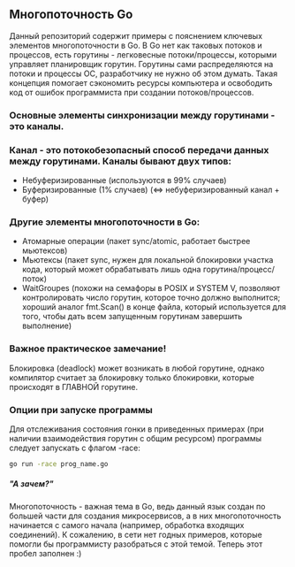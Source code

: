 ## Многопоточность Go

Данный репозиторий содержит примеры с пояснением ключевых элементов многопоточности в Go. В Go нет как таковых потоков и процессов, есть горутины - легковесные потоки/процессы, которыми управляет планировщик горутин. Горутины сами распределяются на потоки и процессы ОС, разработчику не нужно об этом думать. Такая концепция помогает сэкономить ресурсы компьютера и освободить код от ошибок программиста при создании потоков/процессов.

### Основные элементы синхронизации между горутинами - это каналы. 
### Канал - это потокобезопасный способ передачи данных между горутинами. Каналы бывают двух типов: 
- Небуферизированные (используются в 99% случаев)
- Буферизированные (1% случаев) (<=> небуферизированный канал + буфер)

### Другие элементы многопоточности в Go:
- Атомарные операции (пакет sync/atomic, работает быстрее мьютексов)
- Мьютексы (пакет sync, нужен для локальной блокировки участка кода, который может обрабатывать лишь одна горутина/процесс/поток)
- WaitGroupes (похожи на семафоры в POSIX и SYSTEM V, позволяют контролировать число горутин, которое точно должно выполнится; хороший аналог fmt.Scan() в конце файла, который используется для того, чтобы дать всем запущенным горутинам завершить выполнение)

### Важное практическое замечание!
Блокировка (deadlock) может возникать в любой горутине, однако компилятор считает за блокировку только блокировки, которые происходят в ГЛАВНОЙ горутине.

### Опции при запуске программы
Для отслеживания состояния гонки в приведенных примерах (при наличии взаимодействия горутин с общим ресурсом) программы следует запускать с флагом -race:
```sh
go run -race prog_name.go
```


##### "А зачем?"
Многопоточность - важная тема в Go, ведь данный язык создан по большей части для создания микросервисов, а в них многопоточность начинается с самого начала (например, обработка входящих соединений). К сожалению, в сети нет годных примеров, которые помогли бы программисту разобраться с этой темой. Теперь этот пробел заполнен :)
